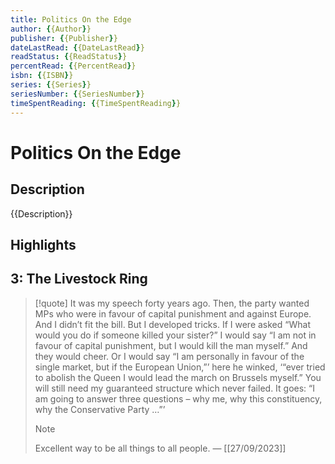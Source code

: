 ```yaml
---
title: Politics On the Edge
author: {{Author}}
publisher: {{Publisher}}
dateLastRead: {{DateLastRead}}
readStatus: {{ReadStatus}}
percentRead: {{PercentRead}}
isbn: {{ISBN}}
series: {{Series}}
seriesNumber: {{SeriesNumber}}
timeSpentReading: {{TimeSpentReading}}
---
```


# Politics On the Edge

## Description

{{Description}}

## Highlights

## 3: The Livestock Ring

> [!quote]
> It was my speech forty years ago. Then, the party wanted MPs who were in favour of capital punishment and against Europe. And I didn’t fit the bill. But I developed tricks. If I were asked “What would you do if someone killed your sister?” I would say “I am not in favour of capital punishment, but I would kill the man myself.” And they would cheer. Or I would say “I am personally in favour of the single market, but if the European Union,”’ here he winked, ‘“ever tried to abolish the Queen I would lead the march on Brussels myself.” You will still need my guaranteed structure which never failed. It goes: “I am going to answer three questions – why me, why this constituency, why the Conservative Party …”’
>> [!note]
> Excellent way to be all things to all people. — [[27/09/2023]]